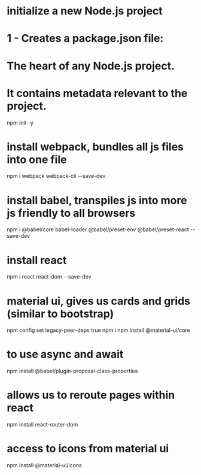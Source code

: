 

# initialize a new Node.js project
# 1 - Creates a package.json file:
#       The heart of any Node.js project. 
#       It contains metadata relevant to the project.
npm init -y

# install webpack, bundles all js files into one file
npm i webpack webpack-cli --save-dev

# install babel, transpiles js into more js friendly to all browsers
npm i @babel/core babel-loader @babel/preset-env @babel/preset-react --save-dev

# install react
npm i react react-dom --save-dev

# material ui, gives us cards and grids (similar to bootstrap)
npm config set legacy-peer-deps true
npm i
npm install @material-ui/core

# to use async and await
npm install @babel/plugin-proposal-class-properties

# allows us to reroute pages within react
npm install react-router-dom

# access to icons from material ui
npm install @material-ui/icons
